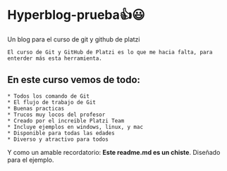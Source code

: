# Hyperblog-prueba👍😃
Un blog para el curso de git y github de platzi

    El curso de Git y GitHub de Platzi es lo que me hacia falta, para enterder más esta herramienta.

## En este curso vemos de todo:

    * Todos los comando de Git
    * El flujo de trabajo de Git
    * Buenas practicas
    * Trucos muy locos del profesor
    * Creado por el increible Platzi Team
    * Incluye ejemplos en windows, linux, y mac
    * Disponible para todas las edades
    * Diverso y atractivo para todos
    
Y como un amable recordatorio: **Este readme.md es un chiste**. Diseñado para el ejemplo. 
